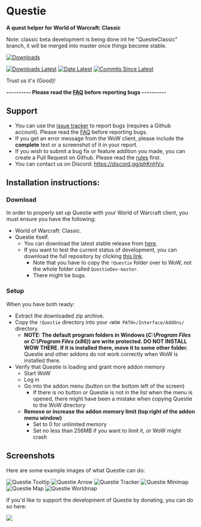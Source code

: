 # Questie

**A quest helper for World of Warcraft: Classic**

Note: classic beta development is being done int he "QuestieClassic" branch, it will be merged into master once things become stable.

[![Downloads](https://img.shields.io/github/downloads/AeroScripts/QuestieDev/total.svg)](https://github.com/AeroScripts/QuestieDev/releases/)

[![Downloads Latest](https://img.shields.io/github/downloads/AeroScripts/QuestieDev/v3.7.1/total.svg)](https://github.com/AeroScripts/QuestieDev/releases/latest)
[![Date Latest](https://img.shields.io/github/release-date/AeroScripts/QuestieDev.svg)](https://github.com/AeroScripts/QuestieDev/releases/latest)
[![Commits Since Latest](https://img.shields.io/github/commits-since/AeroScripts/QuestieDev/latest.svg)](https://github.com/AeroScripts/QuestieDev/commits/master)

 Trust us it's (Good)!

**---------- Please read the [FAQ](FAQ.md) before reporting bugs ----------**

## Support

- You can use the [issue tracker](https://github.com/AeroScripts/QuestieDev/issues) to report bugs (requires a Github account). Please read the [FAQ](FAQ.md) before reporting bugs.
- If you get an error message from the WoW client, please include the **complete** text or a screenshot of it in your report.
- If you wish to submit a bug fix or feature addition you made, you can create a Pull Request on Github. Please read the [rules](https://github.com/AeroScripts/QuestieDev/wiki/Pull-Request-Rules) first.
- You can contact us on Discord: https://discord.gg/phKnHVu

## Installation instructions:

### Download

In order to properly set up Questie with your World of Warcraft client, you must ensure you have the following:

* World of Warcraft: Classic.
* Questie itself.
  * You can download the latest stable release from [here](https://github.com/AeroScripts/QuestieDev/releases/latest).
  * If you want to test the current status of development, you can download the full repository by clicking [this link](https://github.com/AeroScripts/QuestieDev/archive/master.zip).
    * Note that you have to copy the `!Questie` folder over to WoW, not the whole folder called `QuestieDev-master`.
    * There might be bugs.

### Setup

When you have both ready:

 - Extract the downloaded zip archive.
 - Copy the `!Questie` directory into your `<WOW PATH>/Interface/AddOns/` directory.
    * **NOTE: The default program folders in Windows (*C:\Program Files* or *C:\Program Files (x86)*) are write protected. DO NOT INSTALL WOW THERE. If it is installed there, move it to some other folder.** Questie and other addons do not work correctly when WoW is installed there.
 - Verify that Questie is loading and grant more addon memory
    - Start WoW
    - Log in
    - Go into the addon menu (button on the bottom left of the screen)
        - If there is no button or Questie is not in the list when the menu is opened, there might have been a mistake when copying Questie to the WoW directory
    - **Remove or increase the addon memory limit (top right of the addon menu window)**
        - Set to 0 for unlimited memory
        - Set no less than 256MB if you want to limit it, or WoW might crash

## Screenshots
Here are some example images of what Questie can do:

<img src="http://i.imgur.com/iYna778.png" alt="Questie Tooltip"/>

<img src="http://i.imgur.com/oRoWMvQ.jpg" alt="Questie Arrow"/>

<img src="http://i.imgur.com/NHiBRKd.jpg" alt="Questie Tracker"/>

<img src="http://i.imgur.com/I49Saph.png" alt="Questie Minimap"/>

<img src="http://i.imgur.com/tpjeodc.png" alt="Questie Map"/>

<img src="http://i.imgur.com/1fPc5qQ.jpg" alt="Questie Worldmap"/>



If you'd like to support the development of Questie by donating, you can do so here:


<a href='https://www.paypal.com/cgi-bin/webscr?cmd=_donations&business=aero1861%40gmail%2ecom&lc=CA&item_name=Questie%20Devs&currency_code=USD&bn=PP%2dDonationsBF%3abtn_donate_LG%2egif%3aNonHosted'><img src="https://www.paypalobjects.com/en_US/i/btn/btn_donate_LG.gif"/></a>

